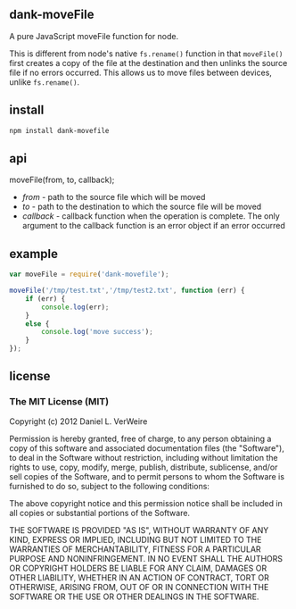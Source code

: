 dank-moveFile
-------------

A pure JavaScript moveFile function for node.

This is different from node's native `fs.rename()` function in that 
`moveFile()` first creates a copy of the file at the destination and then 
unlinks the source file if no errors occurred. This allows us to move files
between devices, unlike `fs.rename()`.


install
-------

```bash
npm install dank-movefile
```

api
---

moveFile(from, to, callback);

* _from_ - path to the source file which will be moved
* _to_  - path to the destination to which the source file will be moved
* _callback_ - callback function when the operation is complete. The only
	argument to the callback function is an error object if an error 
	occurred

example
-------

```javascript
var moveFile = require('dank-movefile');

moveFile('/tmp/test.txt','/tmp/test2.txt', function (err) {
	if (err) {
		console.log(err);
	}
	else {
		console.log('move success');
	}
});
```

license
-------

### The MIT License (MIT)


Copyright (c) 2012 Daniel L. VerWeire

Permission is hereby granted, free of charge, to any person obtaining
a copy of this software and associated documentation files (the
"Software"), to deal in the Software without restriction, including
without limitation the rights to use, copy, modify, merge, publish,
distribute, sublicense, and/or sell copies of the Software, and to
permit persons to whom the Software is furnished to do so, subject to
the following conditions:

The above copyright notice and this permission notice shall be
included in all copies or substantial portions of the Software.

THE SOFTWARE IS PROVIDED "AS IS", WITHOUT WARRANTY OF ANY KIND,
EXPRESS OR IMPLIED, INCLUDING BUT NOT LIMITED TO THE WARRANTIES OF
MERCHANTABILITY, FITNESS FOR A PARTICULAR PURPOSE AND NONINFRINGEMENT.
IN NO EVENT SHALL THE AUTHORS OR COPYRIGHT HOLDERS BE LIABLE FOR ANY
CLAIM, DAMAGES OR OTHER LIABILITY, WHETHER IN AN ACTION OF CONTRACT,
TORT OR OTHERWISE, ARISING FROM, OUT OF OR IN CONNECTION WITH THE
SOFTWARE OR THE USE OR OTHER DEALINGS IN THE SOFTWARE.
